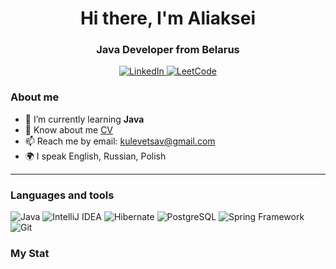 <div id="header" align="center">
    <h1>Hi there, I'm  Aliaksei </h1>
    <h3>Java Developer from Belarus</h3>
</div>

<div id="socials" align="center">
    <a href="https://www.linkedin.com/in/aliaksei-kuliavets-351027280/">
    <img src="https://img.shields.io/badge/LinkedIn-blue?style=for-the-badge&logo=linkedin&logoColor=white" alt="LinkedIn"/>
    </a>
    <a href="https://leetcode.com/kulevetsav/">
    <img src="https://img.shields.io/badge/LeetCode-red?style=for-the-badge&logo=leetcode&logoColor=white" alt="LeetCode"/>
    </a>
</div>

### About me
- 🌱 I’m currently learning **Java**
- 📄 Know about me [CV](https://drive.google.com/file/d/1zpjmJIoa-q7myG2D1j_TgLGAcmOQiZ7P/view?usp=sharing)
- 📫 Reach me by  email: kulevetsav@gmail.com
- 🌍 I speak English, Russian, Polish

---
### Languages and tools
![Java](https://img.icons8.com/color/96/000000/java-coffee-cup-logo--v1.png)
![IntelliJ IDEA](https://img.icons8.com/color/96/000000/intellij-idea.png)
![Hibernate](https://img.icons8.com/color/96/000000/hibernate.png)
![PostgreSQL](https://img.icons8.com/color/96/000000/postgreesql.png)
![Spring Framework](https://img.icons8.com/color/96/000000/spring-logo.png)
![Git](https://img.icons8.com/color/96/000000/git.png)

### My Stat
<div id="stat" align="center">
    <img src="https://github-profile-summary-cards.vercel.app/api/cards/profile-details?username=AliakseiKuliavets&theme=github_dark" alt=""/>
    <img src="https://github-profile-summary-cards.vercel.app/api/cards/most-commit-language?username=AliakseiKuliavets&theme=github_dark" alt=""/>
    <img src="https://github-profile-summary-cards.vercel.app/api/cards/stats?username=AliakseiKuliavets&theme=github_dark" alt=""/>
</div>



<!--
**AliakseiKuliavets/AliakseiKuliavets** is a ✨ _special_ ✨ repository because its `README.md` (this file) appears on your GitHub profile.

Here are some ideas to get you started:

- 🔭 I’m currently working on ...
- 🌱 I’m currently learning ...
- 👯 I’m looking to collaborate on ...
- 🤔 I’m looking for help with ...
- 💬 Ask me about ...
- 📫 How to reach me: ...
- 😄 Pronouns: ...
- ⚡ Fun fact: ...
-->
